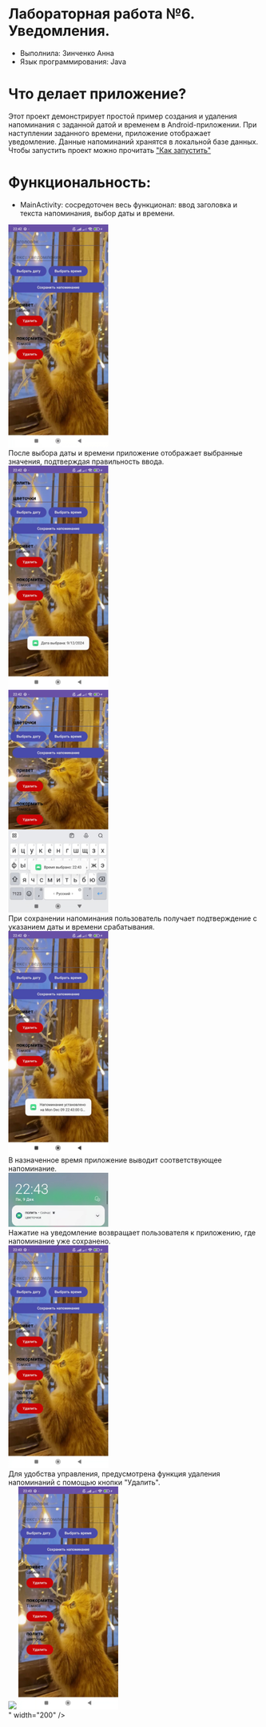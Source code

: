 # Лабораторная работа №6. Уведомления.
* Выполнила: Зинченко Анна
* Язык программирования: Java

# Что делает приложение?
Этот проект демонстрирует простой пример создания и удаления напоминания с заданной датой и временем в Android-приложении. При наступлении заданного времени, приложение отображает уведомление. Данные напоминаний хранятся в локальной базе данных. 
Чтобы запустить проект можно прочитать ["Как запустить"](#как-запустить)

# Функциональность:
* MainActivity:
    сосредоточен весь функционал: ввод заголовка и текста напоминания, выбор даты и времени. 
<div align="left">
  <img src="https://github.com/domosedochka/Laba6/blob/main/Screenshot_2024-12-09-22-44-09-366_com.miui.videoplayer.jpg" width="200" />
</div>
    После выбора даты и времени приложение отображает выбранные значения, подтверждая правильность ввода. 
<div align="left">
  <img src="https://github.com/domosedochka/Laba6/blob/main/Screenshot_2024-12-09-22-44-19-961_com.miui.videoplayer.jpg" width="200" />
</div>
<div align="left">
  <img src="https://github.com/domosedochka/Laba6/blob/main/Screenshot_2024-12-09-22-44-26-413_com.miui.videoplayer.jpg" width="200" />
</div>
    При сохранении напоминания пользователь получает подтверждение с указанием даты и времени срабатывания.
<div align="left">
  <img src="https://github.com/domosedochka/Laba6/blob/main/Screenshot_2024-12-09-22-44-43-622_com.miui.videoplayer.jpg" width="200" />
</div>
    В назначенное время приложение выводит соответствующее напоминание.
<div align="left">
  <img src="https://github.com/domosedochka/Laba6/blob/main/-2147483648_-243788.jpg" width="200" />
</div>
   Нажатие на уведомление возвращает пользователя к приложению, где напоминание уже сохранено.
<div align="left">
  <img src="https://github.com/domosedochka/Laba6/blob/main/Screenshot_2024-12-09-22-45-34-542_com.miui.videoplayer.jpg" width="200" />
</div>
   Для удобства управления, предусмотрена функция удаления напоминаний с помощью кнопки "Удалить".
<div align="left">
  <img src="При нажатии на напоминание пользователь попадает в само приложение, где его напоминание уже сохранено.
<div align="left">
  <img src="https://github.com/domosedochka/Laba6/blob/main/Screenshot_2024-12-09-22-45-34-542_com.miui.videoplayer.jpg" width="200" />
</div>" width="200" />
</div>
